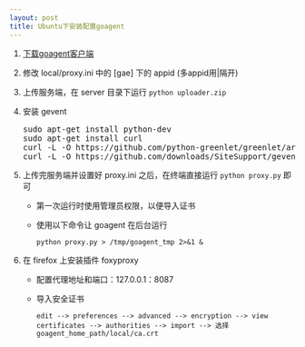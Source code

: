 ```yaml
---
layout: post
title: Ubuntu下安装配置goagent
---
```

1.	[下载goagent客户端](https://code.google.com/p/goagent/)
2.	修改 local/proxy.ini 中的 [gae] 下的 appid (多appid用|隔开)
3.	上传服务端，在 server 目录下运行 `python uploader.zip`
4.	安装 gevent

	<pre style="overflow: auto;">
	sudo apt-get install python-dev
	sudo apt-get install curl
	curl -L -O https://github.com/python-greenlet/greenlet/archive/0.4.0.tar.gz && tar xvzpf 0.4.0.tar.gz && cd greenlet-0.4.0 && sudo python setup.py install
	curl -L -O https://github.com/downloads/SiteSupport/gevent/gevent-1.0rc2.tar.gz && tar xvzpf gevent-1.0rc2.tar.gz && cd gevent-1.0rc2 && sudo python setup.py install 
	</pre>
	
5.	上传完服务端并设置好 proxy.ini 之后，在终端直接运行 `python proxy.py` 即可
	-	第一次运行时使用管理员权限，以便导入证书
	-	使用以下命令让 goagent 在后台运行

			python proxy.py > /tmp/goagent_tmp 2>&1 &

6.	在 firefox 上安装插件 foxyproxy
	-	配置代理地址和端口：127.0.0.1：8087
	-	导入安全证书
		
			edit --> preferences --> advanced --> encryption --> view certificates --> authorities --> import --> 选择 goagent_home_path/local/ca.crt
